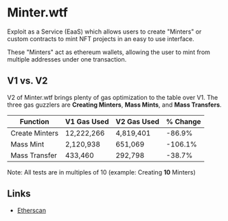 # Minter.wtf

Exploit as a Service (EaaS) which allows users to create "Minters" or custom contracts to mint NFT projects in an easy to use interface.

These "Minters" act as ethereum wallets, allowing the user to mint from multiple addresses under one transaction.
## V1 vs. V2

V2 of Minter.wtf brings plenty of gas optimization to the table over V1. The three gas guzzlers are **Creating Minters**, **Mass Mints**, and **Mass Transfers**.


| Function             | V1 Gas Used                                                               | V2 Gas Used                                                                | % Change                                                                |
| ----------------- | ------------------------------------------------------------------ | ------------------------------------------------------------------ | ------------------------------------------------------------------ |
| Create Minters | 12,222,266 | 4,819,401 | -86.9% |
| Mass Mint | 2,120,938 | 651,069 | -106.1% |
| Mass Transfer | 433,460 | 292,798 | -38.7% |

Note: All tests are in multiples of 10 (example: Creating **10** Minters)

## Links

 - [Etherscan](https://etherscan.io/address/0x7208724387bd2ca544be4964aa212c5f8ac5044a)
